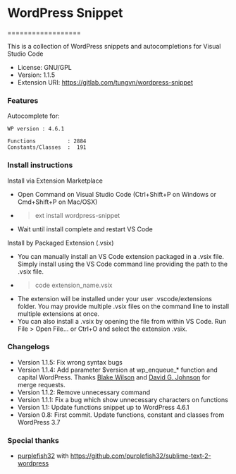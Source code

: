 # WordPress Snippet
==================

This is a collection of WordPress snippets and autocompletions for Visual Studio Code

- License: GNU/GPL
- Version: 1.1.5
- Extension URI: https://gitlab.com/tungvn/wordpress-snippet

### Features

Autocomplete for:

    WP version : 4.6.1

    Functions          : 2884
    Constants/Classes  :  191
    
### Install instructions

Install via Extension Marketplace
- Open Command on Visual Studio Code (Ctrl+Shift+P on Windows or Cmd+Shift+P on Mac/OSX)
- > ext install wordpress-snippet
- Wait until install complete and restart VS Code

Install by Packaged Extension (.vsix)
- You can manually install an VS Code extension packaged in a .vsix file. Simply install using the VS Code command line providing the path to the .vsix file.
- >code extension_name.vsix
- The extension will be installed under your user .vscode/extensions folder. You may provide multiple .vsix files on the command line to install multiple extensions at once.
- You can also install a .vsix by opening the file from within VS Code. Run File > Open File... or Ctrl+O and select the extension .vsix.

### Changelogs
- Version 1.1.5: Fix wrong syntax bugs
- Version 1.1.4: Add parameter $version at wp_enqueue_* function and capital WordPress. Thanks [Blake Wilson](https://gitlab.com/blakewilson) and [David G. Johnson](https://gitlab.com/TheDavidJohnson) for merge requests.
- Version 1.1.2: Remove unnecessary command
- Version 1.1.1: Fix a bug which show unnecessary characters on functions
- Version 1.1: Update functions snippet up to WordPress 4.6.1
- Version 0.8: First commit. Update functions, constant and classes from WordPress 3.7

### Special thanks
- [purplefish32](https://github.com/purplefish32) with https://github.com/purplefish32/sublime-text-2-wordpress